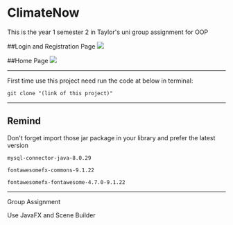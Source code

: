 # ClimateNow   

This is the year 1 semester 2 in Taylor's uni group assignment for OOP

##Login and Registration Page
![](https://s3.bmp.ovh/imgs/2022/05/21/745f1f16a199bca8.png)


##Home Page
![](https://i.bmp.ovh/imgs/2022/05/27/718e6daa22406e53.png)


----
First time use this project need run the code at below in terminal:

```
git clone "(link of this project)"
```
---

## Remind
Don't forget import those jar package in your library and prefer the latest version
```
mysql-connector-java-8.0.29

fontawesomefx-commons-9.1.22

fontawesomefx-fontawesome-4.7.0-9.1.22
```

---
Group Assignment

Use JavaFX and Scene Builder 
